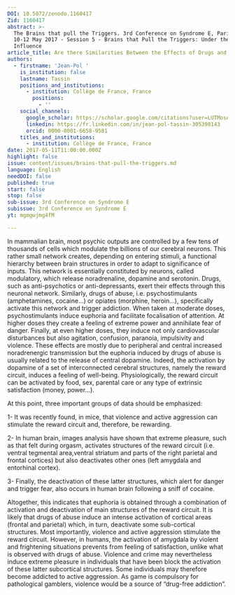 ```yaml
---
DOI: 10.5072/zenodo.1160417
Zid: 1160417
abstract: >-
  The Brains that pull the Triggers. 3rd Conference on Syndrome E, Paris IAS,
  10-12 May 2017 - Session 5 - Brains that Pull the Triggers: Under the
  Influence
article_title: Are there Similarities Between the Effects of Drugs and Syndrome E?
authors:
  - firstname: 'Jean-Pol '
    is_institution: false
    lastname: Tassin
    positions_and_institutions:
      - institution: Collège de France, France
        positions:
          - ''
    social_channels:
      google_scholar: https://scholar.google.com/citations?user=LUTMosAAAAAJ&hl=fr
      linkedin: https://fr.linkedin.com/in/jean-pol-tassin-305398143
      orcid: 0000-0001-6658-9581
    titles_and_institutions:
      - institution: Collège de France, France
date: 2017-05-11T11:00:00.000Z
highlight: false
issue: content/issues/brains-that-pull-the-triggers.md
language: English
needDOI: false
published: true
start: false
stop: false
sub-issue: 3rd Conference on Syndrome E
subissue: 3rd Conference on Syndrome E
yt: mgmgwjmg4fM

---
```


In mammalian brain, most psychic outputs are controlled by a few tens of thousands of cells which modulate the billions of our cerebral neurons. This rather small network creates, depending on entering stimuli, a functional hierarchy between brain structures in order to adapt to significance of inputs. This network is essentially constituted by neurons, called modulatory, which release noradrenaline, dopamine and serotonin. Drugs, such as anti-psychotics or anti-depressants, exert their effects through this neuronal network. Similarly, drugs of abuse, i.e. psychostimulants (amphetamines, cocaine…) or opiates (morphine, heroin…), specifically activate this network and trigger addiction. When taken at moderate doses, psychostimulants induce euphoria and facilitate focalisation of attention. At higher doses they create a feeling of extreme power and annihilate fear of danger. Finally, at even higher doses, they induce not only cardiovascular disturbances but also agitation, confusion, paranoia, impulsivity and violence. These effects are mostly due to peripheral and central increased noradrenergic transmission but the euphoria induced by drugs of abuse is usually related to the release of central dopamine. Indeed, the activation by dopamine of a set of interconnected cerebral structures, namely the reward circuit, induces a feeling of well-being. Physiologically, the reward circuit can be activated by food, sex, parental care or any type of extrinsic satisfaction (money, power…).

At this point, three important groups of data should be emphasized:

1- It was recently found, in mice, that violence and active aggression can stimulate the reward circuit and, therefore, be rewarding.

2- In human brain, images analysis have shown that extreme pleasure, such as that felt during orgasm, activates structures of the reward circuit (i.e. ventral tegmental area,ventral striatum and parts of the right parietal and frontal cortices) but also deactivates other ones (left amygdala and entorhinal cortex).

3- Finally, the deactivation of these latter structures, which alert for danger and trigger fear, also occurs in human brain following a sniff of cocaine.

Altogether, this indicates that euphoria is obtained through a combination of activation and deactivation of main structures of the reward circuit. It is likely that drugs of abuse induce an intense activation of cortical areas (frontal and parietal) which, in turn, deactivate some sub-cortical structures. Most importantly, violence and active aggression stimulate the reward circuit. However, in humans, the activation of amygdala by violent and frightening situations prevents from feeling of satisfaction, unlike what is observed with drugs of abuse. Violence and crime may nevertheless induce extreme pleasure in individuals that have been block the activation of these latter subcortical structures. Some individuals may therefore become addicted to active aggression. As game is compulsory for pathological gamblers, violence would be a source of “drug-free addiction”.

<Youtube yt="mgmgwjmg4fM" caption="Are there Similarities Between the Effects of Drugs and Syndrome E?" start="false" stop="false"></Youtube>